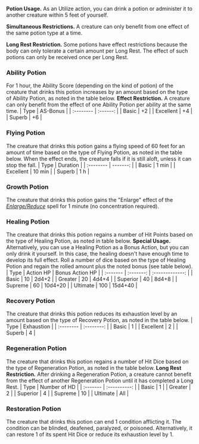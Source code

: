 
<div class="startgap"></div>



**Potion Usage.** As an Utilize action, you can drink a potion or administer it to another creature within 5 feet of yourself.


**Simultaneous Restrictions.** A creature can only benefit from one effect of the same potion type at a time.

**Long Rest Restriction.** Some potions have effect restrictions because the body can only tolerate a certain amount per Long Rest. The effect of such potions can only be received once per Long Rest.











### Ability Potion
For 1 hour, the Ability Score (depending on the kind of potion) of the creature that drinks this potion increases by an amount based on the type of Ability Potion, as noted in the table below.
**Effect Restriction.** A creature can only benefit from the effect of one Ability Potion per ability at the same time.
| Type      | AS-Bonus |
| :-------- | :------: |
| Basic     |    +2    |
| Excellent |    +4    |
| Superb    |    +6    |


### Flying Potion
The creature that drinks this potion gains a flying speed of 60 feet for an amount of time based on the type of Flying Potion, as noted in the table below. When the effect ends, the creature falls if it is still aloft, unless it can stop the fall.
| Type      | Duration |
| :-------- | -------: |
| Basic     |    1 min |
| Excellent |   10 min |
| Superb    |      1 h |


### Growth Potion
The creature that drinks this potion gains the "Enlarge" effect of the *[Enlarge/Reduce](https://lolindhir.github.io/PnP/spells/Enlarge%2FReduce)* spell for 1 minute (no concentration required).


### Healing Potion
The creature that drinks this potion regains a number of Hit Points based on the type of Healing Potion, as noted in table below.
**Special Usage.** Alternatively, you can use a Healing Potion as a Bonus Action, but you can only drink it yourself. In this case, the healing doesn't have enough time to develop its full effect. Roll a number of dice based on the type of Healing Potion and regain the rolled amount plus the noted bonus (see table below).
| Type     | Action HP | Bonus Action HP |
| :------- | :-------: | :-------------: |
| Basic    |    10     |      2d4+2      |
| Greater  |    20     |      4d4+4      |
| Superior |    40     |      8d4+8      |
| Supreme  |    60     |     10d4+20     |
| Ultimate |    100    |     15d4+40     |


### Recovery Potion
The creature that drinks this potion reduces its exhaustion level by an amount based on the type of Recovery Potion, as noted in the table below.
| Type      | Exhaustion |
| :-------- | :--------: |
| Basic     |     1      |
| Excellent |     2      |
| Superb    |     4      |


### Regeneration Potion
The creature that drinks this potion regains a number of Hit Dice based on the type of Regeneration Potion, as noted in the table below.
**Long Rest Restriction.** After drinking a Regeneration Potion, a creature cannot benefit from the effect of another Regeneration Potion until it has completed a Long Rest.
| Type     | Number of HD |
| :------- | :----------: |
| Basic    |      1       |
| Greater  |      2       |
| Superior |      4       |
| Supreme  |      10      |
| Ultimate |     All      |


### Restoration Potion
The creature that drinks this potion can end 1 condition afflicting it. The condition can be blinded, deafened, paralyzed, or poisoned. Alternatively, it can restore 1 of its spent Hit Dice or reduce its exhaustion level by 1.







